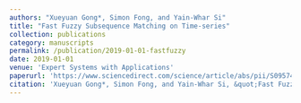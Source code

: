 ```yaml
---
authors: "Xueyuan Gong*, Simon Fong, and Yain-Whar Si"
title: "Fast Fuzzy Subsequence Matching on Time-series"
collection: publications
category: manuscripts
permalink: /publication/2019-01-01-fastfuzzy
date: 2019-01-01
venue: 'Expert Systems with Applications'
paperurl: 'https://www.sciencedirect.com/science/article/abs/pii/S0957417418305827'
citation: 'Xueyuan Gong*, Simon Fong, and Yain-Whar Si, &quot;Fast Fuzzy Subsequence Matching on Time-series, &quot; Expert Systems with Applications, 2019, 116: 275-284.'
---
```

